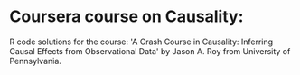 # Coursera course on Causality:
R code solutions for the course: 'A Crash Course in Causality: Inferring Causal Effects from Observational Data' by Jason A. Roy from University of Pennsylvania.
